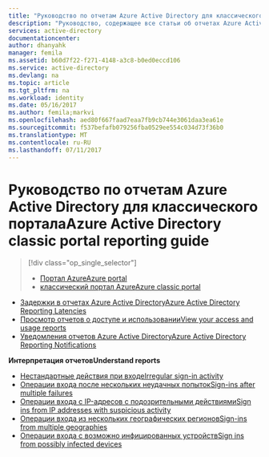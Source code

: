 ```yaml
---
title: "Руководство по отчетам Azure Active Directory для классического портала | Документация Майкрософт"
description: "Руководство, содержащее все статьи об отчетах Azure Active Directory для классического портала Azure."
services: active-directory
documentationcenter: 
author: dhanyahk
manager: femila
ms.assetid: b60d7f22-f271-4148-a3c8-b0ed0eccd106
ms.service: active-directory
ms.devlang: na
ms.topic: article
ms.tgt_pltfrm: na
ms.workload: identity
ms.date: 05/16/2017
ms.author: femila;markvi
ms.openlocfilehash: aed80f667faad7eaa7fb9cb744e3061daa3ea61e
ms.sourcegitcommit: f537befafb079256fba0529ee554c034d73f36b0
ms.translationtype: MT
ms.contentlocale: ru-RU
ms.lasthandoff: 07/11/2017
---
```

# <a name="azure-active-directory-classic-portal-reporting-guide"></a><span data-ttu-id="4ccf4-103">Руководство по отчетам Azure Active Directory для классического портала</span><span class="sxs-lookup"><span data-stu-id="4ccf4-103">Azure Active Directory classic portal reporting guide</span></span>
> [!div class="op_single_selector"]
> * [<span data-ttu-id="4ccf4-104">Портал Azure</span><span class="sxs-lookup"><span data-stu-id="4ccf4-104">Azure portal</span></span>](active-directory-reporting-guide.md)
> * [<span data-ttu-id="4ccf4-105">классический портал Azure</span><span class="sxs-lookup"><span data-stu-id="4ccf4-105">Azure classic portal</span></span>](active-directory-reporting-guide-classic-portal.md)
> 
> 

* [<span data-ttu-id="4ccf4-106">Задержки в отчетах Azure Active Directory</span><span class="sxs-lookup"><span data-stu-id="4ccf4-106">Azure Active Directory Reporting Latencies</span></span>](active-directory-reporting-latencies.md)
* [<span data-ttu-id="4ccf4-107">Просмотр отчетов о доступе и использовании</span><span class="sxs-lookup"><span data-stu-id="4ccf4-107">View your access and usage reports</span></span>](active-directory-view-access-usage-reports.md)
* [<span data-ttu-id="4ccf4-108">Уведомления отчетов Azure Active Directory</span><span class="sxs-lookup"><span data-stu-id="4ccf4-108">Azure Active Directory Reporting Notifications</span></span>](active-directory-reporting-notifications.md)

<span data-ttu-id="4ccf4-109">**Интерпретация отчетов**</span><span class="sxs-lookup"><span data-stu-id="4ccf4-109">**Understand reports**</span></span>

* [<span data-ttu-id="4ccf4-110">Нестандартные действия при входе</span><span class="sxs-lookup"><span data-stu-id="4ccf4-110">Irregular sign-in activity</span></span>](active-directory-reporting-irregular-sign-in-activity.md)
* [<span data-ttu-id="4ccf4-111">Операции входа после нескольких неудачных попыток</span><span class="sxs-lookup"><span data-stu-id="4ccf4-111">Sign-ins after multiple failures</span></span>](active-directory-reporting-sign-ins-after-multiple-failures.md)
* [<span data-ttu-id="4ccf4-112">Операции входа с IP-адресов с подозрительными действиями</span><span class="sxs-lookup"><span data-stu-id="4ccf4-112">Sign ins from IP addresses with suspicious activity</span></span>](active-directory-reporting-sign-ins-from-ip-addresses-with-suspicious-activity.md)
* [<span data-ttu-id="4ccf4-113">Операции входа из нескольких географических регионов</span><span class="sxs-lookup"><span data-stu-id="4ccf4-113">Sign-ins from multiple geographies</span></span>](active-directory-reporting-sign-ins-from-multiple-geographies.md)
* [<span data-ttu-id="4ccf4-114">Операции входа с возможно инфицированных устройств</span><span class="sxs-lookup"><span data-stu-id="4ccf4-114">Sign ins from possibly infected devices</span></span>](active-directory-reporting-sign-ins-from-possibly-infected-devices.md)

